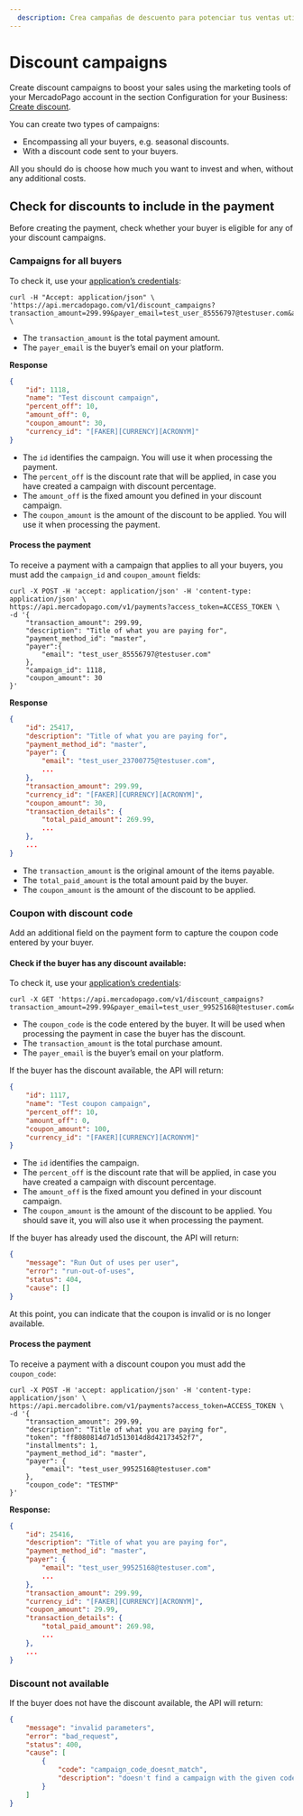 ```yaml
---
  description: Crea campañas de descuento para potenciar tus ventas utilizando las herramientas de marketing de tu cuenta de MercadoPago
---
```



# Discount campaigns

Create discount campaigns to boost your sales using the marketing tools of your MercadoPago account in the section Configuration for your Business: [Create discount](https://www.mercadopago.com.ar/campaigns/create).

You can create two types of campaigns:

*	Encompassing all your buyers, e.g. seasonal discounts.
*	With a discount code sent to your buyers.

All you should do is choose how much you want to invest and when, without any additional costs.

## Check for discounts to include in the payment

Before creating the payment, check whether your buyer is eligible for any of your discount campaigns.

### Campaigns for all buyers

To check it, use your [application’s credentials](https://www.mercadopago.com/mla/account/credentials):

```curl
curl -H "Accept: application/json" \
'https://api.mercadopago.com/v1/discount_campaigns?transaction_amount=299.99&payer_email=test_user_85556797@testuser.com&access_token=ACCESS_TOKEN' \
```

- The `transaction_amount` is the total payment amount.
- The `payer_email` is the buyer’s email on your platform.

**Response**

```json
{
    "id": 1118,
    "name": "Test discount campaign",
    "percent_off": 10,
    "amount_off": 0,
    "coupon_amount": 30,
    "currency_id": "[FAKER][CURRENCY][ACRONYM]"
}
```

- The `id` identifies the campaign. You will use it when processing the payment.
-	The `percent_off` is the discount rate that will be applied, in case you have created a campaign with discount percentage.
-	The `amount_off` is the fixed amount you defined in your discount campaign.
- The `coupon_amount` is the amount of the discount to be applied. You will use it when processing the payment.

#### Process the payment

To receive a payment with a campaign that applies to all your buyers, you must add the `campaign_id` and `coupon_amount` fields:

```curl
curl -X POST -H 'accept: application/json' -H 'content-type: application/json' \
https://api.mercadopago.com/v1/payments?access_token=ACCESS_TOKEN \
-d '{
    "transaction_amount": 299.99,
    "description": "Title of what you are paying for",
    "payment_method_id": "master",
    "payer":{
        "email": "test_user_85556797@testuser.com"
    },
    "campaign_id": 1118,
    "coupon_amount": 30
}'
```

**Response**

```json
{
	"id": 25417,
	"description": "Title of what you are paying for",
	"payment_method_id": "master",
	"payer": {
		"email": "test_user_23700775@testuser.com",
		...
	},
	"transaction_amount": 299.99,
	"currency_id": "[FAKER][CURRENCY][ACRONYM]",
	"coupon_amount": 30,
	"transaction_details": {
		"total_paid_amount": 269.99,
		...
	},
	...
}
```

- The `transaction_amount` is the original amount of the items payable.
- The `total_paid_amount` is the total amount paid by the buyer.
- The `coupon_amount` is the amount of the discount to be applied.


### Coupon with discount code

Add an additional field on the payment form to capture the coupon code entered by your buyer.

#### Check if the buyer has any discount available:

To check it, use your [application’s credentials](https://www.mercadopago.com/mla/account/credentials):

```curl
curl -X GET 'https://api.mercadopago.com/v1/discount_campaigns?transaction_amount=299.99&payer_email=test_user_99525168@testuser.com&coupon_code=TESTMP&access_token=ACCESS_TOKEN'
```

- The `coupon_code` is the code entered by the buyer. It will be used when processing the payment in case the buyer has the discount.
- The `transaction_amount` is the total purchase amount.
- The `payer_email` is the buyer’s email on your platform.

If the buyer has the discount available, the API will return:

```json
{
    "id": 1117,
    "name": "Test coupon campaign",
    "percent_off": 10,
    "amount_off": 0,
    "coupon_amount": 100,
    "currency_id": "[FAKER][CURRENCY][ACRONYM]"
}
```

- The `id` identifies the campaign.
- The `percent_off` is the discount rate that will be applied, in case you have created a campaign with discount percentage.
- The `amount_off` is the fixed amount you defined in your discount campaign.
- The `coupon_amount` is the amount of the discount to be applied. You should save it, you will also use it when processing the payment.

If the buyer has already used the discount, the API will return:

```json
{
    "message": "Run Out of uses per user",
    "error": "run-out-of-uses",
    "status": 404,
    "cause": []
}
```

At this point, you can indicate that the coupon is invalid or is no longer available.

#### Process the payment

To receive a payment with a discount coupon you must add the `coupon_code`:

```curl
curl -X POST -H 'accept: application/json' -H 'content-type: application/json' \
https://api.mercadolibre.com/v1/payments?access_token=ACCESS_TOKEN \
-d '{
    "transaction_amount": 299.99,
    "description": "Title of what you are paying for",
    "token": "ff8080814d71d513014d8d42173452f7",
    "installments": 1,
    "payment_method_id": "master",
    "payer": {
        "email": "test_user_99525168@testuser.com"
    },
    "coupon_code": "TESTMP"
}'
```

**Response:**

```json
{
	"id": 25416,
	"description": "Title of what you are paying for",
	"payment_method_id": "master",
	"payer": {
		"email": "test_user_99525168@testuser.com",
		...
	},
	"transaction_amount": 299.99,
	"currency_id": "[FAKER][CURRENCY][ACRONYM]",
	"coupon_amount": 29.99,
	"transaction_details": {
		"total_paid_amount": 269.98,
		...
	},
	...
}
```

### Discount not available

If the buyer does not have the discount available, the API will return:

```json
{
    "message": "invalid parameters",
    "error": "bad_request",
    "status": 400,
    "cause": [
        {
            "code": "campaign_code_doesnt_match",
            "description": "doesn't find a campaign with the given code"
        }
    ]
}
```
